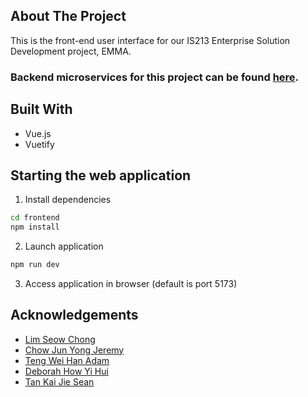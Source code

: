 ## About The Project

This is the front-end user interface for our IS213 Enterprise Solution Development project, EMMA.

### Backend microservices for this project can be found [here](https://github.com/jeremychow99/EMMA).

## Built With
- Vue.js
- Vuetify

## Starting the web application
1. Install dependencies
```bash
cd frontend
npm install
```
2. Launch application 
```bash
npm run dev
```
3. Access application in browser (default is port 5173)


## Acknowledgements
- [Lim Seow Chong](https://github.com/limseowchong)
- [Chow Jun Yong Jeremy](https://github.com/jeremychow99)
- [Teng Wei Han Adam](https://github.com/adamtwh)
- [Deborah How Yi Hui](https://github.com/debhyh)
- [Tan Kai Jie Sean](https://github.com/seantkj)